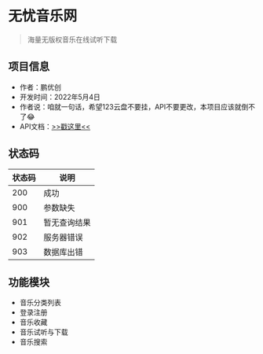 # 无忧音乐网

> 海量无版权音乐在线试听下载

## 项目信息

- 作者：鹏优创
- 开发时间：2022年5月4日
- 作者说：咱就一句话，希望123云盘不要挂，API不要更改，本项目应该就倒不了😂
- API文档：[>>戳这里<<](https://www.apifox.cn/apidoc/shared-714a7266-798a-41ba-adc1-cbb8857fbc2f)

## 状态码

| 状态码 | 说明         |
| ------ | ------------ |
| 200    | 成功         |
| 900    | 参数缺失     |
| 901    | 暂无查询结果 |
| 902    | 服务器错误   |
| 903    | 数据库出错   |

## 功能模块

- 音乐分类列表
- 登录注册
- 音乐收藏
- 音乐试听与下载
- 音乐搜索
